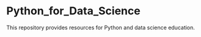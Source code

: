 # Python_for_Data_Science
 This repository provides resources for Python and data science education.
